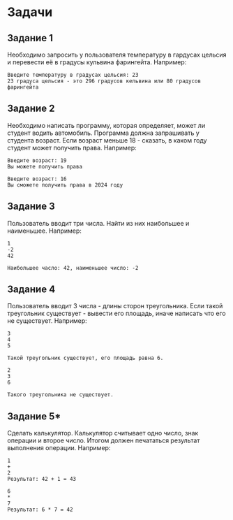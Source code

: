 # Задачи

## Задание 1
Необходимо запросить у пользователя температуру
в гардусах цельсия и перевести её в градусы кульвина 
фарингейта. Например:
```commandline
Введите температуру в градусах цельсия: 23
23 градуса цельсия - это 296 градусов кельвина или 80 градусов фарингейта
```

## Задание 2 
Необходимо написать программу, которая определяет, может ли студент водить
автомобиль. Программа должна запрашивать у студента возраст. Если возраст 
меньше 18 - сказать, в каком году студент может получить права. Например:
```commandline
Введите возраст: 19
Вы можете получить права

Введите возраст: 16
Вы сможете получить права в 2024 году
```

## Задание 3 
Пользователь вводит три числа. Найти из них наибольшее и наименьшее. Например:
```commandline
1
-2
42

Наибольшее часло: 42, наименьшее число: -2
```

## Задание 4
Пользователь вводит 3 числа - длины сторон треугольника. Если такой треугольник
существует - вывести его площадь, иначе написать что его не существует. Например:
```commandline
3
4
5

Такой треугольник существует, его площадь равна 6.

2
3
6

Такого треугольника не существует.
```

## Задание 5*

Сделать калькулятор. Калькулятор считывает одно число, знак операции и второе число.
Итогом должен печататься результат выполнения операции. Например:
```commandline
1
+
2
Результат: 42 + 1 = 43

6
*
7
Результат: 6 * 7 = 42
```